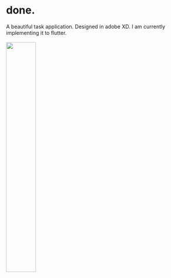 # done.
A beautiful task application. Designed in adobe XD. I am currently implementing it to flutter.
</br>
</br>
<img src="https://user-images.githubusercontent.com/31239471/55509289-00170780-565c-11e9-8298-ea43c50fec08.gif" width="40%" height="40%"></img>

